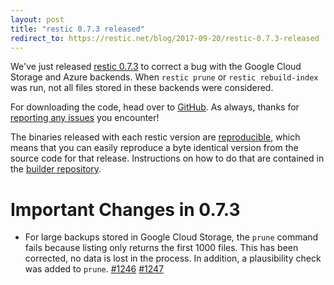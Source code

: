 ```yaml
---
layout: post
title: "restic 0.7.3 released"
redirect_to: https://restic.net/blog/2017-09-20/restic-0.7.3-released
---
```


We've just released [restic 0.7.3](https://github.com/restic/restic/releases/tag/v0.7.3) to correct a bug with the Google Cloud Storage and Azure backends. When `restic prune` or `restic rebuild-index` was run, not all files stored in these backends were considered.

For downloading the code, head over to [GitHub](https://github.com/restic/restic/releases/tag/v0.7.3).
As always, thanks for [reporting any issues](https://github.com/restic/restic/issues/new) you encounter!

The binaries released with each restic version are [reproducible](https://reproducible-builds.org/), which means that you can easily reproduce a byte identical version from the source code for that release. Instructions on how to do that are contained in the [builder repository](https://github.com/restic/builder).


Important Changes in 0.7.3
==========================

 * For large backups stored in Google Cloud Storage, the `prune` command fails because listing only returns the first 1000 files. This has been corrected, no data is lost in the process. In addition, a plausibility check was added to `prune`.
   [#1246](https://github.com/restic/restic/issues/1246) [#1247](https://github.com/restic/restic/pull/1247)
